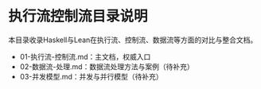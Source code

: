 # 执行流控制流目录说明

本目录收录Haskell与Lean在执行流、控制流、数据流等方面的对比与整合文档。

- 01-执行流-控制流.md：主文档，权威入口
- 02-数据流-处理.md：数据流处理方法与案例（待补充）
- 03-并发模型.md：并发与并行模型（待补充） 